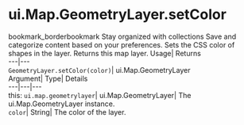  
#  ui.Map.GeometryLayer.setColor 
bookmark_borderbookmark Stay organized with collections  Save and categorize content based on your preferences. 
Sets the CSS color of shapes in the layer. 
Returns this map layer.
Usage| Returns  
---|---  
`GeometryLayer.setColor(color)`| ui.Map.GeometryLayer  
Argument| Type| Details  
---|---|---  
this: `ui.map.geometrylayer`| ui.Map.GeometryLayer| The ui.Map.GeometryLayer instance.  
`color`| String| The color of the layer.  
